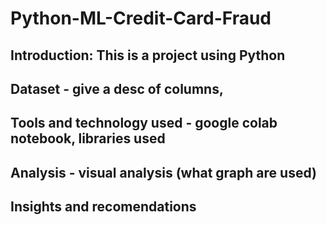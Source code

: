 # Python-ML-Credit-Card-Fraud
## Introduction: This is a project using Python
## Dataset - give a desc of columns, 
## Tools and technology used - google colab notebook, libraries used
## Analysis - visual analysis (what graph are used)
## Insights and recomendations
